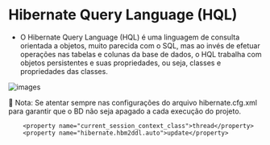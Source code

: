 # Hibernate Query Language (HQL)

- O Hibernate Query Language (HQL) é uma linguagem de consulta orientada a objetos, muito parecida com o SQL, mas ao invés de efetuar operações nas tabelas e colunas da base de dados, o HQL trabalha com objetos persistentes e suas propriedades, ou seja, classes e propriedades das classes.


![images](https://user-images.githubusercontent.com/72419533/157236257-607c536c-5eef-484a-83bb-0a334295a4f9.png)

🚨 Nota: Se atentar sempre nas configurações do arquivo hibernate.cfg.xml para garantir que o BD não seja apagado a cada execução do projeto.


		<property name="current_session_context_class">thread</property>
		<property name="hibernate.hbm2ddl.auto">update</property>


